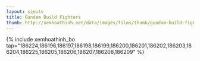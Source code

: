 ```yaml
---
layout: sieutv
title: Gundam Build Fighters
thumb: http://xemhoathinh.net/data/images/films/thumb/gundam-build-fighters-gundam-build-fighters-2013.jpg
---
```

{% include xemhoathinh_bo tap="186224,186196,186197,186198,186199,186200,186201,186202,186203,186204,186225,186205,186206,186207,186208,186209" %} 
